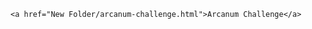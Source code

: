 <!DOCTYPE html>
<html lang="en">
<head>
	<meta charset="UTF-8">
	<title>Find my websites</title>
</head>
<body>



	<a href="New Folder/arcanum-challenge.html">Arcanum Challenge</a>
</body>
</html>
